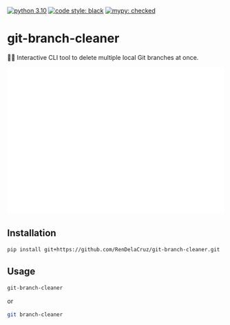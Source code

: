 [![python 3.10](https://img.shields.io/badge/Python-3.10-3776AB.svg?style=flat&logo=python&logoColor=white)](https://www.python.org)
[![code style: black](https://img.shields.io/badge/code%20style-black-000000.svg)](https://github.com/psf/black)
[![mypy: checked](https://www.mypy-lang.org/static/mypy_badge.svg)](https://mypy-lang.org/)

# git-branch-cleaner

🧹✨ Interactive CLI tool to delete multiple local Git branches at once.

![example.svg](assets/example.svg)

<!-- ```sh
❯ git-branch-cleaner

? Select branches to delete: (use [space] to select, or [a] to toggle all)
  Current branch: PROJ-435_current-task 
  ◉ PROJ-654_old-ticket
❯ ◉ PROJ-934_extra-branch 
  ○ main

Branches for deletion:
1. PROJ-654_old-ticket 
2. PROJ-934_extra-branch 

? Delete these 2 branches? (y/N) Yes

Deleted branch PROJ-654_old-ticket (was cb0c590).
Deleted branch PROJ-934_extra-branch (was cb0c590).

All selected branches deleted.
``` -->


## Installation

```sh
pip install git+https://github.com/RenDelaCruz/git-branch-cleaner.git
```

## Usage

```sh
git-branch-cleaner
```

or

```sh
git branch-cleaner
```
